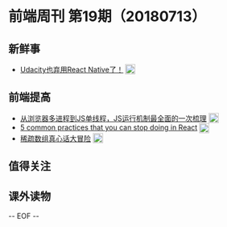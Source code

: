 # 前端周刊 第19期（20180713）

## 新鲜事

- [Udacity也弃用React Native了！](https://mp.weixin.qq.com/s/KjaxiyXWGAnPxVeKxKvPVA?utm_source=mife&utm_medium=article&utm_campaign=mifeweekly&utm_term=news) <img valign="top" width="auto" height="20" src="./assets/news.svg" />

## 前端提高

- [从浏览器多进程到JS单线程，JS运行机制最全面的一次梳理](http://www.dailichun.com/2018/01/21/js_singlethread_eventloop.html) <img valign="top" width="auto" height="20" src="./assets/tutorial.svg" />
- [5 common practices that you can stop doing in React](https://blog.logrocket.com/5-common-practices-that-you-can-stop-doing-in-react-9e866df5d269?utm_source=mife&utm_medium=article&utm_campaign=mifeweekly&utm_term=tutorial) <img valign="top" width="auto" height="20" src="./assets/tutorial.svg" />
- [稀疏数组真心话大冒险](https://juejin.im/post/5b441b0ae51d45196f06d7cc?utm_source=mife&utm_medium=article&utm_campaign=mifeweekly&utm_term=tutorial) <img valign="top" width="auto" height="20" src="./assets/tutorial.svg" />

## 值得关注

## 课外读物

-- EOF --